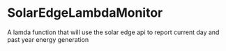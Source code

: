 # SolarEdgeLambdaMonitor
A lamda function that will use the solar edge api to report current day and past year energy generation
